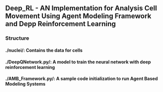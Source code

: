 ## Deep_RL - AN Implementation for Analysis Cell Movement Using Agent Modeling Framework and Depp Reinforcement Learning

### Structure

#### ./nuclei/: Contains the data for cells

#### ./DeepQNetwork.py/: A model to train the neural network with deep reinforcement learning

#### ./AMB_Framework.py/: A sample code initialization to run Agent Based Modeling Systems

